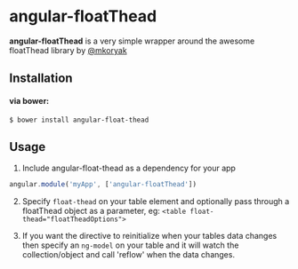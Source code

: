 angular-floatThead
=============

**angular-floatThead** is a very simple wrapper around the awesome floatThead library by [@mkoryak](https://github.com/mkoryak/floatThead/)


## Installation

#### via bower:
```
$ bower install angular-float-thead
```

## Usage

1. Include angular-float-thead as a dependency for your app

  ```js
  angular.module('myApp', ['angular-floatThead'])
  ```
  
2. Specify ```float-thead``` on your table element and optionally pass through a floatThead object as a parameter, eg: ```<table float-thead="floatTheadOptions">```

3. If you want the directive to reinitialize when your tables data changes then specify an ```ng-model``` on your table and it will watch the collection/object and call 'reflow' when the data changes.
